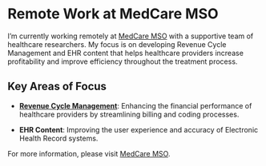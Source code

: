 # Remote Work at MedCare MSO

I’m currently working remotely at [MedCare MSO](https://medcaremso.com) with a supportive team of healthcare researchers. My focus is on developing Revenue Cycle Management and EHR content that helps healthcare providers increase profitability and improve efficiency throughout the treatment process.

## Key Areas of Focus

- **[Revenue Cycle Management](https://medcaremso.com/services/revenue-cycle-management/)**: Enhancing the financial performance of healthcare providers by streamlining billing and coding processes.

- **EHR Content**: Improving the user experience and accuracy of Electronic Health Record systems.

For more information, please visit [MedCare MSO](https://medcaremso.com).
